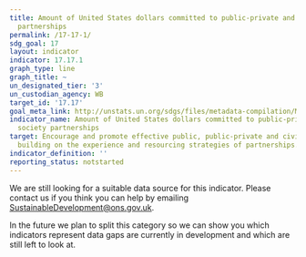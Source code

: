 ```yaml
---
title: Amount of United States dollars committed to public-private and civil society
  partnerships
permalink: /17-17-1/
sdg_goal: 17
layout: indicator
indicator: 17.17.1
graph_type: line
graph_title: ~
un_designated_tier: '3'
un_custodian_agency: WB
target_id: '17.17'
goal_meta_link: http://unstats.un.org/sdgs/files/metadata-compilation/Metadata-Goal-17.pdf
indicator_name: Amount of United States dollars committed to public-private and civil
  society partnerships
target: Encourage and promote effective public, public-private and civil society partnerships,
  building on the experience and resourcing strategies of partnerships.
indicator_definition: ''
reporting_status: notstarted
---
```


We are still looking for a suitable data source for this indicator. Please contact us if you think you can help by emailing <a href="mailto:SustainableDevelopment@ons.gov.uk">SustainableDevelopment@ons.gov.uk</a>.

In the future we plan to split this category so we can show you which indicators represent data gaps are currently in development and which are still left to look at.
